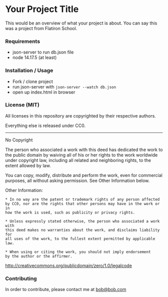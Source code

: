 # Your Project Title
This would be an overview of what your project is about. You can say this was a project from Flatiron School.

### Requirements
* json-server to run db.json file
* node 14.17.5 (at least)

### Installation / Usage

* Fork / clone project
* run json-server with `json-server --watch db.json`
* open up index.html in browser

### License (MIT)
All licenses in this repository are copyrighted by their respective authors.

Everything else is released under CC0.

------------------------------------------------------------------------------

No Copyright

The person who associated a work with this deed has dedicated the work to the
public domain by waiving all of his or her rights to the work worldwide under
copyright law, including all related and neighboring rights,
to the extent allowed by law.

You can copy, modify, distribute and perform the work, even for commercial
purposes, all without asking permission. See Other Information below.

Other Information:

    * In no way are the patent or trademark rights of any person affected
    by CC0, nor are the rights that other persons may have in the work or in
    how the work is used, such as publicity or privacy rights.

    * Unless expressly stated otherwise, the person who associated a work with
    this deed makes no warranties about the work, and disclaims liability for
    all uses of the work, to the fullest extent permitted by applicable law.

    * When using or citing the work, you should not imply endorsement
    by the author or the affirmer.

http://creativecommons.org/publicdomain/zero/1.0/legalcode

### Contributing
In order to contribute, please contact me at bob@bob.com